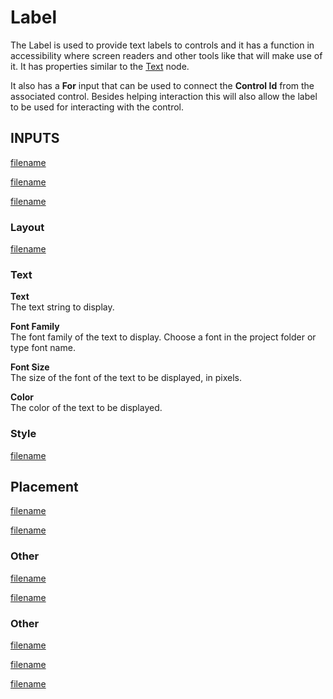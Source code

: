 # Label

The Label is used to provide text labels to controls and it has a function in accessibility where screen readers and other tools like that will make use of it. It has properties similar to the [Text](/nodes/visual/text.md) node.

It also has a **For** input that can be used to connect the **Control Id** from the associated control. Besides helping interaction this will also allow the label to be used for interacting with the control.

## INPUTS

[filename](./margin-only.md ':include')

[filename](./alignment.md ':include')

[filename](./size-mode-and-dimensions.md ':include')

### Layout

[filename](./position.md ':include')

### Text

**Text**  
The text string to display.

**Font Family**  
The font family of the text to display. Choose a font in the project folder or type font name.

**Font Size**  
The size of the font of the text to be displayed, in pixels.

**Color**  
The color of the text to be displayed.

### Style

[filename](./visibility-styles.md ':include')

## Placement  

[filename](./placement-styles.md ':include')

[filename](./dimension-constraints.md ':include')

### Other

[filename](./pointer-events-and-mounted.md ':include')

[filename](../advanced-style.md ':include')

### Other  
[filename](./child-index-and-this-outputs.md ':include')

[filename](./bounding-box-outputs.md ':include')

[filename](./mounted-outputs.md ':include')





